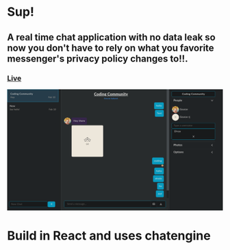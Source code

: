 # Sup!
## A real time chat application with no data leak so now you don't have to rely on what you favorite messenger's privacy policy changes to!!.

### [Live ](https://supgr.netlify.app/)	

![Alt text](/Supss.png?raw=true "Sup ScreenShot")



# Build in React and uses chatengine 


